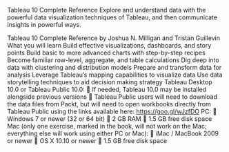 Tableau 10 Complete Reference
Explore and understand data with the powerful data visualization techniques of Tableau, and then communicate insights in powerful ways. 

Tableau 10 Complete Reference by Joshua N. Milligan and Tristan Guillevin 
What you will learn
Build effective visualizations, dashboards, and story points
Build basic to more advanced charts with step-by-step recipes
Become familiar row-level, aggregate, and table calculations
Dig deep into data with clustering and distribution models
Prepare and transform data for analysis
Leverage Tableau’s mapping capabilities to visualize data
Use data storytelling techniques to aid decision making strategy
Tableau Desktop 10.0 or Tableau Public 10.0:
 If needed, Tableau 10.0 may be installed alongside previous versions
 Tableau Public users will need to download the data files from Packt, but will need to
open workbooks directly from Tableau Public using the links available here:
https://goo.gl/wJzfDO
PC:
 Windows 7 or newer (32 or 64 bit)
 2 GB RAM
 1.5 GB free disk space
Mac (only one exercise, marked in the book, will not work on the Mac; everything else will work
using either PC or Mac):
 iMac / MacBook 2009 or newer
 OS X 10.10 or newer
 1.5 GB free disk space
